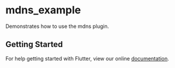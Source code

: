 # mdns_example

Demonstrates how to use the mdns plugin.

## Getting Started

For help getting started with Flutter, view our online
[documentation](http://flutter.io/).
